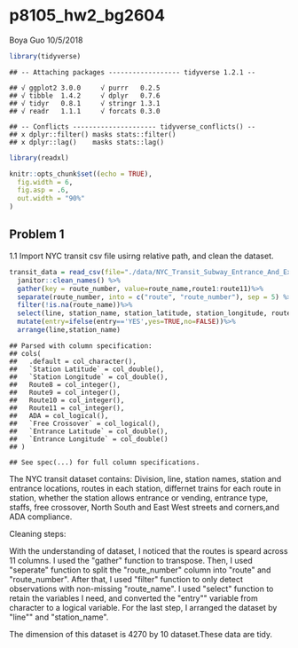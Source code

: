 p8105\_hw2\_bg2604
================
Boya Guo
10/5/2018

``` r
library(tidyverse)
```

    ## -- Attaching packages ------------------ tidyverse 1.2.1 --

    ## √ ggplot2 3.0.0     √ purrr   0.2.5
    ## √ tibble  1.4.2     √ dplyr   0.7.6
    ## √ tidyr   0.8.1     √ stringr 1.3.1
    ## √ readr   1.1.1     √ forcats 0.3.0

    ## -- Conflicts --------------------- tidyverse_conflicts() --
    ## x dplyr::filter() masks stats::filter()
    ## x dplyr::lag()    masks stats::lag()

``` r
library(readxl)
```

``` r
knitr::opts_chunk$set((echo = TRUE),
  fig.width = 6,
  fig.asp = .6,
  out.width = "90%"
)
```

Problem 1
---------

1.1 Import NYC transit csv file usirng relative path, and clean the dataset.

``` r
transit_data = read_csv(file="./data/NYC_Transit_Subway_Entrance_And_Exit_Data.csv")%>%
  janitor::clean_names() %>% 
  gather(key = route_number, value=route_name,route1:route11)%>%
  separate(route_number, into = c("route", "route_number"), sep = 5) %>%
  filter(!is.na(route_name))%>%
  select(line, station_name, station_latitude, station_longitude, route_number,route_name, entry, vending, entrance_type, ada)%>%
  mutate(entry=ifelse(entry=='YES',yes=TRUE,no=FALSE))%>%
  arrange(line,station_name)
```

    ## Parsed with column specification:
    ## cols(
    ##   .default = col_character(),
    ##   `Station Latitude` = col_double(),
    ##   `Station Longitude` = col_double(),
    ##   Route8 = col_integer(),
    ##   Route9 = col_integer(),
    ##   Route10 = col_integer(),
    ##   Route11 = col_integer(),
    ##   ADA = col_logical(),
    ##   `Free Crossover` = col_logical(),
    ##   `Entrance Latitude` = col_double(),
    ##   `Entrance Longitude` = col_double()
    ## )

    ## See spec(...) for full column specifications.

The NYC transit dataset contains: Division, line, station names, station and entrance locations, routes in each station, differnet trains for each route in station, whether the station allows entrance or vending, entrance type, staffs, free crossover, North South and East West streets and corners,and ADA compliance.

Cleaning steps:

With the understanding of dataset, I noticed that the routes is speard across 11 columns. I used the "gather" function to transpose. Then, I used "seperate" function to split the "route\_number" column into "route" and "route\_number". After that, I used "filter" function to only detect observations with non-missing "route\_name". I used "select" function to retain the variables I need, and converted the "entry"" variable from character to a logical variable. For the last step, I arranged the dataset by "line"" and "station\_name".

The dimension of this dataset is 4270 by 10 dataset.These data are tidy.
